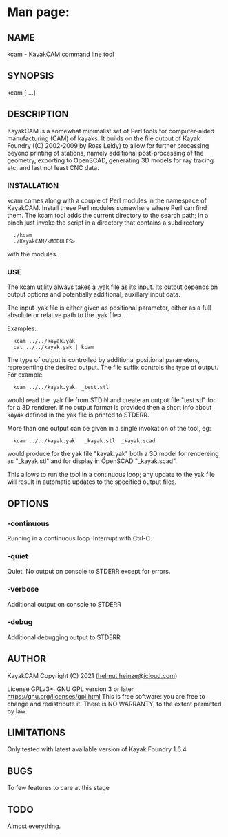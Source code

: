 # Man page:

## NAME

kcam - KayakCAM command line tool

## SYNOPSIS

kcam <OPTIONS> <YAK INPUT FILE> [<OUTPUT FILE> ...]

## DESCRIPTION

KayakCAM is a somewhat minimalist set of Perl tools for computer-aided
manufacturing (CAM) of kayaks. It builds on the file output of Kayak
Foundry ((C) 2002-2009 by Ross Leidy) to allow for further processing
beyond printing of stations, namely additional post-processing of the
geometry, exporting to OpenSCAD, generating 3D models for ray tracing
etc, and last not least CNC data.

### INSTALLATION

kcam comes along with a couple of Perl modules in the namespace of
KayakCAM. Install these Perl modules somewhere where Perl can find
them.  The kcam tool adds the current directory to the search path; in
a pinch just invoke the script in a directory that contains a
subdirectory

      ./kcam
      ./KayakCAM/<MODULES>
	  
with the modules.

### USE

The kcam utility always takes a .yak file as its input. Its output
depends on output options and potentially additional, auxillary input
data.

The input .yak file is either given as positional parameter, either as a
full absolute or relative path to the .yak file>.

Examples:

      kcam ../../kayak.yak
      cat ../../kayak.yak | kcam

The type of output is controlled by additional positional parameters,
representing the desired output. The file suffix controls the type of
output. For example:

      kcam ../../kayak.yak  _test.stl

would read the .yak file from STDIN and create an output file
"test.stl" for for a 3D renderer. If no output format is provided then
a short info about kayak defined in the yak file is printed to STDERR.

More than one output can be given in a single invokation of the tool,
eg:

      kcam ../../kayak.yak   _kayak.stl  _kayak.scad

would produce for the yak file "kayak.yak" both a 3D model for
rendereing as "_kayak.stl" and for display in OpenSCAD "_kayak.scad".

This allows to run the tool in a continuous loop; any update to the
yak file will result in automatic updates to the specified output
files.

## OPTIONS

### -continuous

Running in a continuous loop. Interrupt with Ctrl-C.

### -quiet

Quiet. No output on console to STDERR except for errors.

### -verbose

Additional output on console to STDERR

### -debug

Additional debugging output to STDERR

## AUTHOR
   
KayakCAM Copyright (C) 2021 (helmut.heinze@icloud.com)

License GPLv3+: GNU GPL version 3 or later
<https://gnu.org/licenses/gpl.html> This is free software: you are
free to change and redistribute it. There is NO WARRANTY, to the
extent permitted by law.

## LIMITATIONS

Only tested with latest available version of Kayak Foundry 1.6.4

## BUGS

To few features to care at this stage

## TODO

Almost everything.

